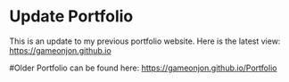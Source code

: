 # Update Portfolio
This is an update to my previous portfolio website. Here is the latest view: https://gameonjon.github.io

#Older Portfolio
can be found here: 
https://gameonjon.github.io/Portfolio
